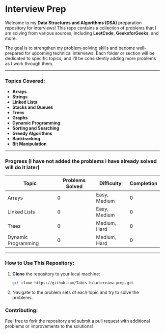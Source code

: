 # Interview Prep

Welcome to my **Data Structures and Algorithms (DSA)** preparation repository for interviews! This repo contains a collection of problems that I am solving from various sources, including **LeetCode**, **GeeksforGeeks**, and more. 

The goal is to strengthen my problem-solving skills and become well-prepared for upcoming technical interviews. Each folder or section will be dedicated to specific topics, and I'll be consistently adding more problems as I work through them.

---

### Topics Covered:
- **Arrays**
- **Strings**
- **Linked Lists**
- **Stacks and Queues**
- **Trees**
- **Graphs**
- **Dynamic Programming**
- **Sorting and Searching**
- **Greedy Algorithms**
- **Backtracking**
- **Bit Manipulation**

---

### Progress (I have not added the problems i have already solved will do it later)

| **Topic**                | **Problems Solved** | **Difficulty**     | **Completion** |
|--------------------------|---------------------|--------------------|----------------|
| Arrays                   | 0                  | Easy, Medium       | 0            |
| Linked Lists             | 0                  | Easy, Medium       | 0            |
| Trees                    | 0                 | Medium, Hard        | 0            |
| Dynamic Programming      | 0                  | Medium, Hard       | 0            |

---

### How to Use This Repository:
1. **Clone** the repository to your local machine:
   ```bash
   git clone https://github.com/Tabis-h/interview-prep.git
2. Navigate to the problem sets of each topic and try to solve the problems.


### Contributing:
Feel free to fork the repository and submit a pull request with additional problems or improvements to the solutions!
